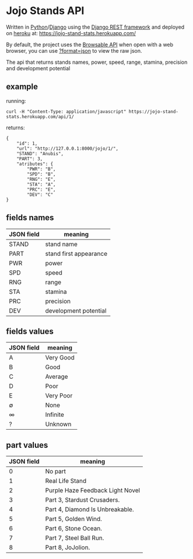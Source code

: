 # Jojo Stands API


Written in [Python](https://www.python.org/)/[Django](https://www.djangoproject.com/) using the [Django REST framework](https://www.django-rest-framework.org/) and deployed on [heroku](https://heroku.com/) at: https://jojo-stand-stats.herokuapp.com/

By default, the project uses the [Browsable API](https://www.django-rest-framework.org/topics/browsable-api/) when open with a web browser, you can use [?format=json](https://jojo-stand-stats.herokuapp.com/?format=json) to view the raw json.

The api that returns stands names, power, speed, range, stamina, precision and development potential

## example

running:
```
curl -H "Content-Type: application/javascript" https://jojo-stand-stats.herokuapp.com/api/1/
```

returns:
```
{
    "id": 1,
    "url": "http://127.0.0.1:8000/jojo/1/",
    "STAND": "Anubis",
    "PART": 3,
    "atributes": {
        "PWR": "B",
        "SPD": "B",
        "RNG": "E",
        "STA": "A",
        "PRC": "E",
        "DEV": "C"
}
```

## fields names

JSON field | meaning
---|---
STAND | stand name
PART | stand first appearance
PWR | power
SPD | speed
RNG | range
STA | stamina
PRC | precision
DEV | development potential

## fields values

JSON field | meaning
---|---
A | Very Good
B | Good
C | Average
D | Poor
E | Very Poor
∅ | None
∞ | Infinite
? | Unknown

## part values

JSON field | meaning
---|---
0 | No part
1 | Real Life Stand
2 | Purple Haze Feedback Light Novel
3 | Part 3, Stardust Crusaders.
4 | Part 4, Diamond Is Unbreakable.
5 | Part 5, Golden Wind.
6 | Part 6, Stone Ocean.
7 | Part 7, Steel Ball Run.
8 | Part 8, JoJolion.
